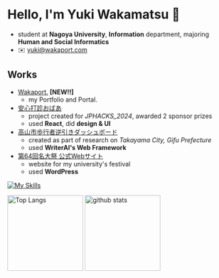 # Hello, I'm Yuki Wakamatsu 👋

- student at **Nagoya University**, **Information** department, majoring **Human and Social Informatics**  
- ✉️ [yuki@wakaport.com](mailto:yuki@wakaport.com)

## Works

- [Wakaport.](https://wakaport.com/) **[NEW!!]**
  - my Portfolio and Portal.
- [安心打診おばあ](https://jphacks.github.io/ng_2406/)
  - project created for *JPHACKS_2024*, awarded 2 sponsor prizes
  - used **React**, did **design & UI**
- [高山市歩行者逆引きダッシュボード](http://35.73.95.100/)
  - created as part of research on *Takayama City, Gifu Prefecture*
  - used **WriterAI's Web Framework**
- [第64回名大祭 公式Webサイト](https://old.meidaisai.com/)
  - website for my university's festival
  - used **WordPress**


[![My Skills](https://skillicons.dev/icons?i=react,nextjs,bootstrap,tailwind,materialui,django,fastapi,wordpress)](https://skillicons.dev)

<div align="left"> 
  <img alt="Top Langs" height="170px" src="https://github-readme-stats.vercel.app/api?username=waka320&layout=compact" />
  <img alt="github stats" height="170px" src="https://github-readme-stats.vercel.app/api/top-langs/?username=waka320&layout=compact" />
</div>
